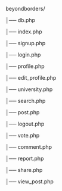 beyondborders/

│── db.php

│── index.php

│── signup.php

│── login.php

│── profile.php

│── edit_profile.php

│── university.php

│── search.php

│── post.php

│── logout.php

│── vote.php

│── comment.php

│── report.php

│── share.php

│── view_post.php
